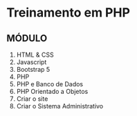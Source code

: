 <h1 style="align:center">Treinamento em PHP</h1>

## MÓDULO 
1. HTML & CSS 
2. Javascript
3. Bootstrap 5
4. PHP
5. PHP e Banco de Dados
6. PHP Orientado a Objetos
7. Criar o site
8. Criar o Sistema Administrativo
